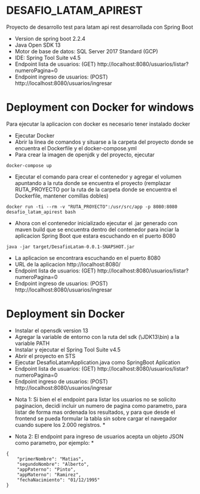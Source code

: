 # DESAFIO_LATAM_APIREST
Proyecto de desarrollo test para latam api rest desarrollada con Spring Boot

- Version de spring boot 2.2.4
- Java Open SDK 13
- Motor de base de datos: SQL Server 2017 Standard (GCP)
- IDE: Spring Tool Suite v4.5
- Endpoint lista de usuarios: (GET) http://localhost:8080/usuarios/listar?numeroPagina=0
- Endpoint ingreso de usuarios: (POST) http://localhost:8080/usuarios/ingresar

# Deployment con Docker for windows
Para ejecutar la aplicacion con docker es necesario tener instalado docker

- Ejecutar Docker
- Abrir la linea de comandos y situarse a la carpeta del proyecto donde se encuentra el Dockerfile y el docker-compose.yml
- Para crear la imagen de openjdk y del proyecto, ejecutar
```
docker-compose up
```
- Ejecutar el comando para crear el contenedor y agregar el volumen apuntando a la ruta donde se encuentra el proyecto (remplazar RUTA_PROYECTO por la ruta de la carpeta donde se encuentra el Dockerfile, mantener comillas dobles)
```
docker run -ti --rm -v "RUTA_PROYECTO":/usr/src/app -p 8080:8080 desafio_latam_apirest bash
```
- Ahora con el contenedor inicializado ejecutar el .jar generado con maven build que se encuentra dentro del contenedor para inciar la aplicacion Spring Boot que estara escuchando en el puerto 8080
```
java -jar target/DesafioLatam-0.0.1-SNAPSHOT.jar
```
- La aplicacion se encontrara escuchando en el puerto 8080
- URL de la aplicacion http://localhost:8080/
- Endpoint lista de usuarios: (GET) http://localhost:8080/usuarios/listar?numeroPagina=0
- Endpoint ingreso de usuarios: (POST) http://localhost:8080/usuarios/ingresar


# Deployment sin Docker

- Instalar el opensdk version 13
- Agregar la variable de entorno con la ruta del sdk (\JDK13\bin) a la variable PATH
- Instalar y ejecutar el Spring Tool Suite v4.5
- Abrir el proyecto en STS
- Ejecutar DesafioLatamApplication.java como SpringBoot Aplication
- Endpoint lista de usuarios: (GET) http://localhost:8080/usuarios/listar?numeroPagina=0
- Endpoint ingreso de usuarios: (POST) http://localhost:8080/usuarios/ingresar
* Nota 1: Si bien el el endpoint para listar los usuarios no se solicito paginacion, decidi incluir un numero de pagina como parametro, para listar de forma mas ordenada los resultados, y para que desde el frontend se pueda formular la tabla sin sobre cargar el navegador cuando supere los 2.000 registros. *

* Nota 2: El endpoint para ingreso de usuarios acepta un objeto JSON como parametro, por ejemplo: *

```
{
	"primerNombre": "Matias",
	"segundoNombre": "Alberto",
	"appPaterno": "Pinto",
	"appMaterno": "Ramirez",
	"fechaNacimiento": "01/12/1995"
}
```